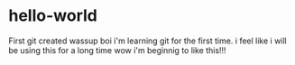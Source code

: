 # hello-world
First git created
wassup boi
i'm learning git for the first time.
i feel like i will be using this for a long time
wow
i'm beginnig to like this!!!
